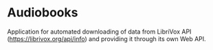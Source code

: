 # Audiobooks
Application for automated downloading of data from LibriVox API (https://librivox.org/api/info) and providing it through its own Web API.
